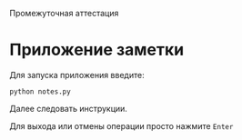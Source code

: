 Промежуточная аттестация
# Приложение заметки
Для запуска приложения введите:
```
python notes.py
```
Далее следовать инструкции.

Для выхода или отмены операции просто нажмите `Enter`